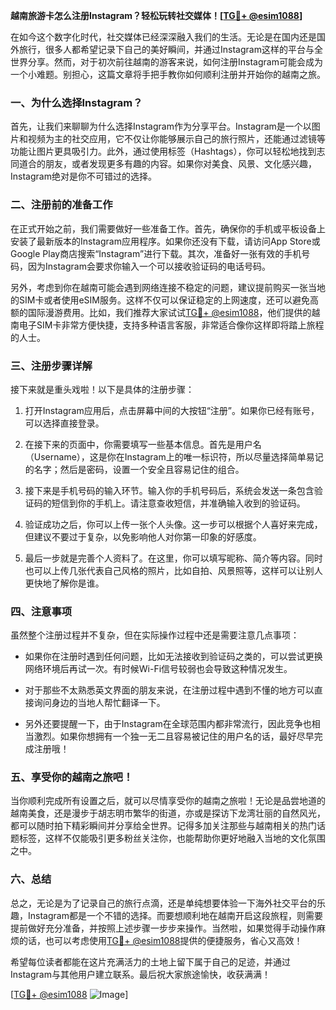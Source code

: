 **越南旅游卡怎么注册Instagram？轻松玩转社交媒体！[[TG💪+ @esim1088](https://t.me/s/esim1088)]**

在如今这个数字化时代，社交媒体已经深深融入我们的生活。无论是在国内还是国外旅行，很多人都希望记录下自己的美好瞬间，并通过Instagram这样的平台与全世界分享。然而，对于初次前往越南的游客来说，如何注册Instagram可能会成为一个小难题。别担心，这篇文章将手把手教你如何顺利注册并开始你的越南之旅。

### 一、为什么选择Instagram？

首先，让我们来聊聊为什么选择Instagram作为分享平台。Instagram是一个以图片和视频为主的社交应用，它不仅让你能够展示自己的旅行照片，还能通过滤镜等功能让图片更具吸引力。此外，通过使用标签（Hashtags），你可以轻松地找到志同道合的朋友，或者发现更多有趣的内容。如果你对美食、风景、文化感兴趣，Instagram绝对是你不可错过的选择。

### 二、注册前的准备工作

在正式开始之前，我们需要做好一些准备工作。首先，确保你的手机或平板设备上安装了最新版本的Instagram应用程序。如果你还没有下载，请访问App Store或Google Play商店搜索“Instagram”进行下载。其次，准备好一张有效的手机号码，因为Instagram会要求你输入一个可以接收验证码的电话号码。

另外，考虑到你在越南可能会遇到网络连接不稳定的问题，建议提前购买一张当地的SIM卡或者使用eSIM服务。这样不仅可以保证稳定的上网速度，还可以避免高额的国际漫游费用。比如，我们推荐大家试试[TG💪+ @esim1088](https://t.me/s/esim1088)，他们提供的越南电子SIM卡非常方便快捷，支持多种语言客服，非常适合像你这样即将踏上旅程的人士。

### 三、注册步骤详解

接下来就是重头戏啦！以下是具体的注册步骤：

1. 打开Instagram应用后，点击屏幕中间的大按钮“注册”。如果你已经有账号，可以选择直接登录。
   
2. 在接下来的页面中，你需要填写一些基本信息。首先是用户名（Username），这是你在Instagram上的唯一标识符，所以尽量选择简单易记的名字；然后是密码，设置一个安全且容易记住的组合。

3. 接下来是手机号码的输入环节。输入你的手机号码后，系统会发送一条包含验证码的短信到你的手机上。请注意查收短信，并准确输入收到的验证码。

4. 验证成功之后，你可以上传一张个人头像。这一步可以根据个人喜好来完成，但建议不要过于复杂，以免影响他人对你第一印象的好感度。

5. 最后一步就是完善个人资料了。在这里，你可以填写昵称、简介等内容。同时也可以上传几张代表自己风格的照片，比如自拍、风景照等，这样可以让别人更快地了解你是谁。

### 四、注意事项

虽然整个注册过程并不复杂，但在实际操作过程中还是需要注意几点事项：

- 如果你在注册时遇到任何问题，比如无法接收到验证码之类的，可以尝试更换网络环境后再试一次。有时候Wi-Fi信号较弱也会导致这种情况发生。
  
- 对于那些不太熟悉英文界面的朋友来说，在注册过程中遇到不懂的地方可以直接询问身边的当地人帮忙翻译一下。

- 另外还要提醒一下，由于Instagram在全球范围内都非常流行，因此竞争也相当激烈。如果你想拥有一个独一无二且容易被记住的用户名的话，最好尽早完成注册哦！

### 五、享受你的越南之旅吧！

当你顺利完成所有设置之后，就可以尽情享受你的越南之旅啦！无论是品尝地道的越南美食，还是漫步于胡志明市繁华的街道，亦或是探访下龙湾壮丽的自然风光，都可以随时拍下精彩瞬间并分享给全世界。记得多加关注那些与越南相关的热门话题标签，这样不仅能吸引更多粉丝关注你，也能帮助你更好地融入当地的文化氛围之中。

### 六、总结

总之，无论是为了记录自己的旅行点滴，还是单纯想要体验一下海外社交平台的乐趣，Instagram都是一个不错的选择。而要想顺利地在越南开启这段旅程，则需要提前做好充分准备，并按照上述步骤一步步来操作。当然啦，如果觉得手动操作麻烦的话，也可以考虑使用[TG💪+ @esim1088](https://t.me/s/esim1088)提供的便捷服务，省心又高效！

希望每位读者都能在这片充满活力的土地上留下属于自己的足迹，并通过Instagram与其他用户建立联系。最后祝大家旅途愉快，收获满满！

[[TG💪+ @esim1088](https://t.me/s/esim1088) ![Image](https://i.postimg.cc/4NQfJmqS/Snipaste-2025-05-13-00-14-12.png)]